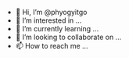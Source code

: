 - 👋 Hi, I’m @phyogyitgo
- 👀 I’m interested in ...
- 🌱 I’m currently learning ...
- 💞️ I’m looking to collaborate on ...
- 📫 How to reach me ...

<!---
phyogyitgo/phyogyitgo is a ✨ special ✨ repository because its `README.md` (this file) appears on your GitHub profile.
You can click the Preview link to take a look at your changes.
--->
